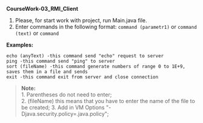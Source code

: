 **CourseWork-03_RMI_Client**

 1. Please, for start work with project, run Main.java file.  
 2. Enter commands in the following format:
`command (parametr1)` or `command (text)` or `command`

**Examples:**

```
echo (anyText) -this command send "echo" request to server
ping -this command send "ping" to server
sort (fileName) -this command generate numbers of range 0 to 1E+9, saves them in a file and sends
exit -this command exit from server and close connection
```
> **Note:** 
> <br />1. Parentheses do not need to enter;<br />
> 2. (fileName) this means that you have to enter the name of the file to be created;
> 3. Add in VM Options "-Djava.security.policy=.java.policy";
